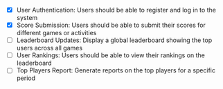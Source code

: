 - [x] User Authentication: Users should be able to register and log in to the system
- [x] Score Submission: Users should be able to submit their scores for different games or activities 
- [ ] Leaderboard Updates: Display a global leaderboard showing the top users across all games
- [ ] User Rankings: Users should be able to view their rankings on the leaderboard
- [ ] Top Players Report: Generate reports on the top players for a specific period
